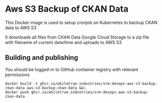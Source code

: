 # Aws S3 Backup of CKAN Data

This Docker image is used to setup cronjob on Kubernetes to backup CKAN data to AWS S3

It downloads all files from CKAN Data Google Cloud Storage to a zip file with filename of 
current date/time and uploads to AWS S3

## Building and publishing

You should be logged-in to GitHub container registry with relevant permissions

```
docker build -t ghcr.io/whiletrue-industries/srm-devops-aws-s3-backup-ckan-data aws-s3-backup-ckan-data &&\
docker push ghcr.io/whiletrue-industries/srm-devops-aws-s3-backup-ckan-data
```